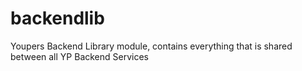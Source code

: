 backendlib
==========

Youpers Backend Library module, contains everything that is shared between all YP Backend Services
